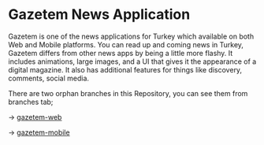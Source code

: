 # Gazetem News Application
Gazetem is one of the news applications for Turkey which available on both Web and Mobile platforms. You can read up and coming news in Turkey, Gazetem differs from other news apps by being a little more flashy. It includes animations, large images, and a UI that gives it the appearance of a digital magazine. It also has additional features for things like discovery, comments, social media.


There are two orphan branches in this Repository, you can see them from branches tab;

-> [gazetem-web](https://github.com/shtanriverdi/ceng396-software-engineering/tree/gazetem-web)

-> [gazetem-mobile](https://github.com/shtanriverdi/ceng396-software-engineering/tree/gazetem-mobile)
